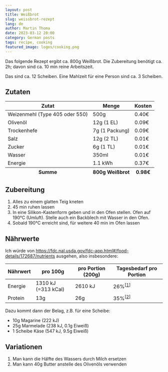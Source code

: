 ```yaml
---
layout: post
title: Weißbrot
slug: weissbrot-rezept
lang: de
author: Martin Thoma
date: 2023-03-12 20:00
category: German posts
tags: recipe, cooking
featured_image: logos/cooking.png
---
```

Das folgende Rezept ergibt ca. 800g Weißbrot. Die Zubereitung benötigt ca. 2h;
davon sind ca. 10 min reine Arbeitszeit.

Das sind ca. 12 Scheiben. Eine Mahlzeit für eine Person sind ca. 3 Scheiben.

## Zutaten

<table>
    <thead>
    <tr>
        <th>Zutat</th>
        <th>Menge</th>
        <th>Kosten</th>
    </tr>
    </thead>
    <tbody>
    <tr>
        <td>Weizenmehl (Type 405 oder 550)</td>
        <td>500g</td>
        <td>0.40€</td>
    </tr>
    <tr>
        <td>Oliven&ouml;l</td>
        <td>12g (1 EL)</td>
        <td>0.09€</td>
    </tr>
    <tr>
        <td>Trockenhefe</td>
        <td>7g (1 Packung)</td>
        <td>0.09€</td>
    </tr>
    <tr>
        <td>Salz</td>
        <td>12g (2 TL)</td>
        <td>0.01€</td>
    </tr>
    <tr>
        <td>Zucker</td>
        <td>6g (1 TL)</td>
        <td>0.01€</td>
    </tr>
    <tr>
        <td>Wasser</td>
        <td>350ml</td>
        <td>0.01€</td>
    </tr>
    <tr>
        <td>Energie</td>
        <td>1.1 kWh</td>
        <td>0.37€</td>
    </tr>
    </tbody>
    <tfoot>
    <tr>
        <th>Summe</th>
        <th>800g Weißbrot</th>
        <th>0.98€</th>
    </tr>
    </tfoot>
</table>

## Zubereitung

1. Alles zu einem glatten Teig kneten
2. 45 min ruhen lassen
3. In eine Silikon-Kastenform geben und in den Ofen stellen. Ofen auf 190°C (Umluft).
   Stelle auch ein Backblech mit Wasser in den Ofen.
4. Sobald 190°C erreicht sind, für weitere 40 min im Ofen lassen


## Nährwerte

Ich würde von https://fdc.nal.usda.gov/fdc-app.html#/food-details/172687/nutrients
ausgehen, also insbesondere:

<table>
    <thead>
        <tr>
            <th>Nährwert</th>
            <th>pro 100g</th>
            <th>pro Portion (200g)</th>
            <th>Tagesbedarf pro Portion</th>
        </tr>
    </thead>
    <tbody>
        <tr>
            <td>Energie</td>
            <td>1310 kJ (=313 kCal)</td>
            <td>2610 kJ</td>
            <td>26%<sup>[<a href="https://www.tk.de/techniker/magazin/ernaehrung/uebergewicht-und-diaet/wie-viele-kalorien-pro-tag-2006758">1</a>]</sup></td>
        </tr>
        <tr>
            <td>Protein</td>
            <td>13g</td>
            <td>26g</td>
            <td>35%<sup>[<a href="https://www.ndr.de/ratgeber/gesundheit/Wie-viel-Eiweiss-ist-gesund,eiweiss102.html">2</a>]</sup></td>
        </tr>
    </tbody>
</table>

Dazu kommt dann der Belag, z.B. für eine Scheibe:

* 10g Magarine (222 kJ)
* 25g Marmelade (238 kJ, 0.1g Eiweiß)
* 1 Scheibe  Käse (547 kJ, 9.5g Eiweiß)

## Variationen

1. Man kann die Hälfte des Wassers durch Milch ersetzen
2. Man kann 40g Butter anstelle des Olivenöls verwenden
